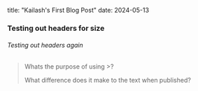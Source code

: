 title: "Kailash's First Blog Post"
date: 2024-05-13

### Testing out headers for size

###### Testing out headers again

> Whats the purpose of using >?
>
> What difference does it make to the text when published?
